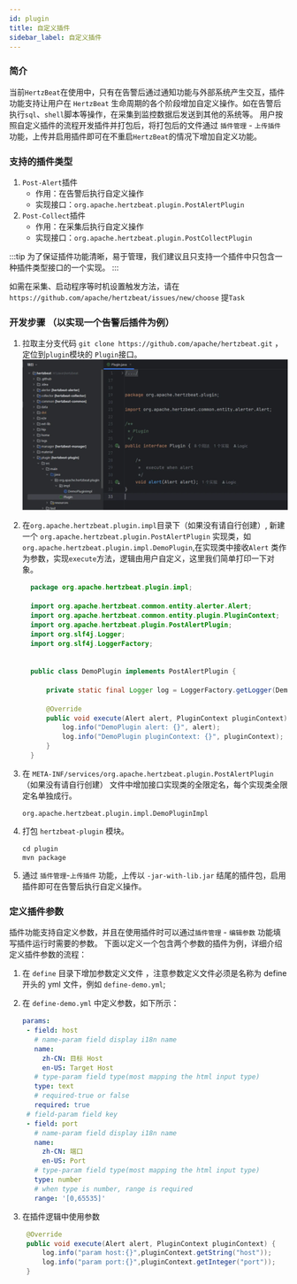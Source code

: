 ```yaml
---
id: plugin
title: 自定义插件
sidebar_label: 自定义插件 
---
```


### 简介

当前`HertzBeat`在使用中，只有在告警后通过通知功能与外部系统产生交互，插件功能支持让用户在 `HertzBeat` 生命周期的各个阶段增加自定义操作。如在告警后执行`sql`、`shell`脚本等操作，在采集到监控数据后发送到其他的系统等。
用户按照自定义插件的流程开发插件并打包后，将打包后的文件通过 `插件管理` - `上传插件` 功能，上传并启用插件即可在不重启`HertzBeat`的情况下增加自定义功能。

### 支持的插件类型

1. `Post-Alert`插件
    - 作用：在告警后执行自定义操作
    - 实现接口：`org.apache.hertzbeat.plugin.PostAlertPlugin`
2. `Post-Collect`插件
    - 作用：在采集后执行自定义操作
    - 实现接口：`org.apache.hertzbeat.plugin.PostCollectPlugin`

:::tip
为了保证插件功能清晰，易于管理，我们建议且只支持一个插件中只包含一种插件类型接口的一个实现。
:::

如需在采集、启动程序等时机设置触发方法，请在`https://github.com/apache/hertzbeat/issues/new/choose` 提`Task`

### 开发步骤 （以实现一个告警后插件为例）

1. 拉取主分支代码 `git clone https://github.com/apache/hertzbeat.git` ，定位到`plugin`模块的
   `Plugin`接口。
   ![plugin-1.png](/img/docs/help/plugin-1.png)
2. 在`org.apache.hertzbeat.plugin.impl`目录下（如果没有请自行创建）, 新建一个 `org.apache.hertzbeat.plugin.PostAlertPlugin` 实现类，如`org.apache.hertzbeat.plugin.impl.DemoPlugin`,在实现类中接收`Alert`
   类作为参数，实现`execute`方法，逻辑由用户自定义，这里我们简单打印一下对象。

   ```java
     package org.apache.hertzbeat.plugin.impl;
     
     import org.apache.hertzbeat.common.entity.alerter.Alert;
     import org.apache.hertzbeat.common.entity.plugin.PluginContext;
     import org.apache.hertzbeat.plugin.PostAlertPlugin;
     import org.slf4j.Logger;
     import org.slf4j.LoggerFactory;
     
     
     public class DemoPlugin implements PostAlertPlugin {
     
         private static final Logger log = LoggerFactory.getLogger(DemoPlugin.class);
     
         @Override
         public void execute(Alert alert, PluginContext pluginContext) {
             log.info("DemoPlugin alert: {}", alert);
             log.info("DemoPlugin pluginContext: {}", pluginContext);
         }
     }
   ```

3. 在 `META-INF/services/org.apache.hertzbeat.plugin.PostAlertPlugin` （如果没有请自行创建） 文件中增加接口实现类的全限定名，每个实现类全限定名单独成行。

   ```shell
   org.apache.hertzbeat.plugin.impl.DemoPluginImpl
   ```

4. 打包 `hertzbeat-plugin` 模块。

   ```shell
   cd plugin
   mvn package
   ```

5. 通过 `插件管理`-`上传插件` 功能，上传以 `-jar-with-lib.jar` 结尾的插件包，启用插件即可在告警后执行自定义操作。

### 定义插件参数

插件功能支持自定义参数，并且在使用插件时可以通过`插件管理` - `编辑参数` 功能填写插件运行时需要的参数。
下面以定义一个包含两个参数的插件为例，详细介绍定义插件参数的流程：

1. 在 `define` 目录下增加参数定义文件 ，注意参数定义文件必须是名称为 define 开头的 yml 文件，例如 `define-demo.yml`;
2. 在 `define-demo.yml` 中定义参数，如下所示：

    ```yaml
   params:
     - field: host
       # name-param field display i18n name
       name:
         zh-CN: 目标 Host
         en-US: Target Host
       # type-param field type(most mapping the html input type)
       type: text
       # required-true or false
       required: true
     # field-param field key
     - field: port
       # name-param field display i18n name
       name:
         zh-CN: 端口
         en-US: Port
       # type-param field type(most mapping the html input type)
       type: number
       # when type is number, range is required
       range: '[0,65535]'
    ```

3. 在插件逻辑中使用参数

   ```java
    @Override
    public void execute(Alert alert, PluginContext pluginContext) {
        log.info("param host:{}",pluginContext.getString("host"));
        log.info("param port:{}",pluginContext.getInteger("port"));
    }
   ```
